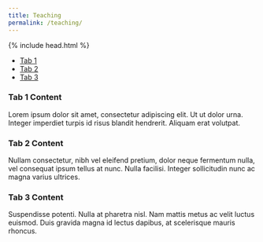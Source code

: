```yaml
---
title: Teaching
permalink: /teaching/
---
```


{% include head.html %}

<div class="tabs">
  <ul class="nav nav-tabs">
    <li class="active"><a href="#tab1" data-toggle="tab">Tab 1</a></li>
    <li><a href="#tab2" data-toggle="tab">Tab 2</a></li>
    <li><a href="#tab3" data-toggle="tab">Tab 3</a></li>
  </ul>

  <div class="tab-content">
    <div class="tab-pane active" id="tab1">
      <h3>Tab 1 Content</h3>
      <p>Lorem ipsum dolor sit amet, consectetur adipiscing elit. Ut ut dolor urna. Integer imperdiet turpis id risus blandit hendrerit. Aliquam erat volutpat.</p>
    </div>
    <div class="tab-pane" id="tab2">
      <h3>Tab 2 Content</h3>
      <p>Nullam consectetur, nibh vel eleifend pretium, dolor neque fermentum nulla, vel consequat ipsum tellus at nunc. Nulla facilisi. Integer sollicitudin nunc ac magna varius ultrices.</p>
    </div>
    <div class="tab-pane" id="tab3">
      <h3>Tab 3 Content</h3>
      <p>Suspendisse potenti. Nulla at pharetra nisl. Nam mattis metus ac velit luctus euismod. Duis gravida magna id lectus dapibus, at scelerisque mauris rhoncus.</p>
    </div>
  </div>
</div>
